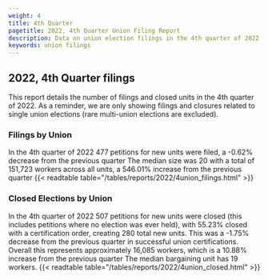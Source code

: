 ```yaml
---
weight: 4
title: 4th Quarter
pagetitle: 2022, 4th Quarter Union Filing Report
description: Data on union election filings in the 4th quarter of 2022
keywords: union filings
---
```


## 2022, 4th Quarter filings

This report details the number of filings and closed units in the 4th quarter of 2022. As a reminder, we are only showing filings and closures related to single union elections (rare multi-union elections are excluded).

### Filings by Union
In the 4th quarter of 2022 477 petitions for new units were filed, a -0.62% decrease from the previous quarter The median size was 20 with a total of 151,723 workers across all units, a 546.01% increase from the previous quarter
{{< readtable table="/tables/reports/2022/4union_filings.html" >}}

### Closed Elections by Union
In the 4th quarter of 2022 507 petitions for new units were closed (this includes petitions where no election was ever held), with 55.23% closed with a certification order, creating 280 total new units. This was a -1.75% decrease from the previous quarter in successful union certifications. Overall this represents approximately 16,085 workers, which is a 10.88% increase from the previous quarter The median bargaining unit has 19 workers.
{{< readtable table="/tables/reports/2022/4union_closed.html" >}}
